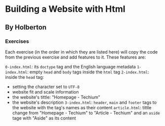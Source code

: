 # Building a Website with Html
## By Holberton
### Exercises
Each exercise (in the order in which they are listed here) will copy the code from the previous exercise and add features to it. These features are:

```0-index.html```:
its ```doctype``` tag and the English language metadata
```1-index.html```:
empty ```head``` and ```body``` tags inside the ```html``` tag
```2-index.html```:
inside the ```head``` tag:
- setting the character set to ```UTF-8```
- website fit and scale information
- the website's tittle: "Homepage - Techium"
- the website's description
```3-index.html```:
```header```, ```main``` and ```footer``` tags to the website with the tag's names as their content
```article.html```:
tittle change from "Homepage - Techium" to "Article - Techium" and an ```aside``` tage with "Aside" as its content
